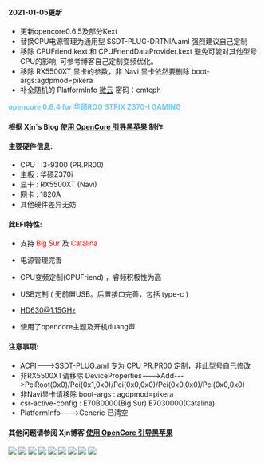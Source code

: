#### 2021-01-05更新
 - 更新opencore0.6.5及部分Kext
 - 替换CPU电源管理为通用型 SSDT-PLUG-DRTNIA.aml 强烈建议自己定制
 - 移除 CPUFriend.kext 和 CPUFriendDataProvider.kext 避免可能对其他型号CPU的影响,
   可参考博客自己定制变频优化。
 - 移除 RX5500XT 显卡的参数，非 Navi 显卡依然要删除 boot-args:agdpmod=pikera
 - 补全随机的 PlatformInfo
[微云](https://share.weiyun.com/neWqa1eb)
密码：cmtcph



<font color=#66ccff>**opencore 0.6.4 for 华硕ROG STRIX Z370-I GAMING**</font>



#### 根据 Xjn´s Blog [使用 OpenCore 引导黑苹果](https://blog.xjn819.com/post/opencore-guide.html) 制作

#### 主要硬件信息:

- CPU : I3-9300 (PR.PR00)
- 主板 : 华硕Z370i
- 显卡 : RX5500XT (Navi)
- 网卡 : 1820A
- 其他硬件差异无妨

#### 此EFI特性:

- 支持 <font color=red>Big Sur</font> 及 <font color=red>Catalina</font>

- 电源管理完善
- CPU变频定制(CPUFriend) ，睿频积极性为高
- USB定制 ( 无前置USB。后置接口完善，包括 type-c )
- HD630@1.15GHz
- 使用了opencore主题及开机duang声

#### 注意事项:

- ACPI--->SSDT-PLUG.aml 专为 CPU PR.PR00 定制，非此型号自己修改
- 非RX5500XT请移除 DeviceProperties--->Add--->PciRoot(0x0)/Pci(0x1,0x0)/Pci(0x0,0x0)/Pci(0x0,0x0)/Pci(0x0,0x0)
- 非Navi显卡请移除 boot-args : agdpmod=pikera
- csr-active-config : E70B0000(Big Sur)  E7030000(Catalina)
- PlatformInfo--->Generic 已清空

#### 其他问题请参阅 Xjn博客 [使用 OpenCore 引导黑苹果](https://blog.xjn819.com/post/opencore-guide.html)

![](https://github.com/WenSong-L/ROG-STRIX-Z370i-Hackintosh/blob/main/Screenshot/kext.png)
![](https://github.com/WenSong-L/ROG-STRIX-Z370i-Hackintosh/blob/main/Screenshot/usb.png)
![](https://github.com/WenSong-L/ROG-STRIX-Z370i-Hackintosh/blob/main/Screenshot/设备.png)
![](https://github.com/WenSong-L/ROG-STRIX-Z370i-Hackintosh/blob/main/Screenshot/截屏2020-12-21%20下午11.39.44.png)
![](https://github.com/WenSong-L/ROG-STRIX-Z370i-Hackintosh/blob/main/Screenshot/截屏2020-12-21%20下午11.48.20.png)
![](https://github.com/WenSong-L/ROG-STRIX-Z370i-Hackintosh/blob/main/Screenshot/截屏2020-12-21%20下午11.48.49.png)
![](https://github.com/WenSong-L/ROG-STRIX-Z370i-Hackintosh/blob/main/Screenshot/截屏2020-12-21%20下午11.49.31.png)
![](https://github.com/WenSong-L/ROG-STRIX-Z370i-Hackintosh/blob/main/Screenshot/截屏2020-12-21%20下午11.50.01.png)
![](https://github.com/WenSong-L/ROG-STRIX-Z370i-Hackintosh/blob/main/Screenshot/截屏2020-12-21%20下午11.53.30.png)

